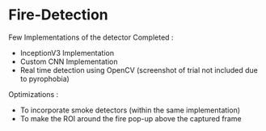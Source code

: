 # Fire-Detection
Few Implementations of the detector
 Completed :
 - InceptionV3 Implementation
 - Custom CNN Implementation
 - Real time detection using OpenCV (screenshot of trial not included due to pyrophobia)
 
 Optimizations : 
 - To incorporate smoke detectors (within the same implementation)
 - To make the ROI around the fire pop-up above the captured frame

